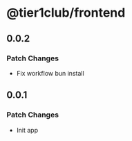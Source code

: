 # @tier1club/frontend

## 0.0.2

### Patch Changes

- Fix workflow bun install

## 0.0.1

### Patch Changes

- Init app
